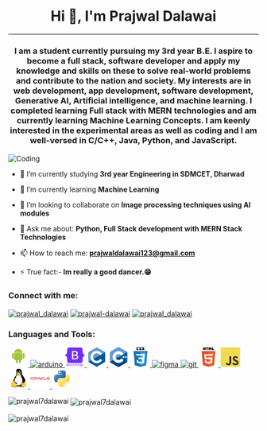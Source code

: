 <h1 align="center">Hi 👋, I'm Prajwal Dalawai</h1><hr>
<h3 align="center">I am a student currently pursuing my 3rd year B.E. I aspire to become a full stack, software developer and apply my knowledge and skills on these to solve real-world problems and contribute to the nation and society. My interests are in web development, app development, software development, Generative AI, Artificial intelligence, and machine learning. I completed learning Full stack with MERN technologies and am currently learning Machine Learning Concepts. I am keenly interested in the experimental areas as well as coding and I am well-versed in C/C++, Java, Python, and JavaScript.</h3>
<img align="center" alt="Coding" width="800" hieght="300" src="https://i.pinimg.com/originals/54/e3/7d/54e37d8074ebcde1d96c77d7b2a7f310.gif"></img>

- 🏫 I’m currently studying **3rd year Engineering in SDMCET, Dharwad**

- 🌱 I’m currently learning **Machine Learning**

- 👯 I’m looking to collaborate on **Image processing techniques using AI modules**

- 💬 Ask me about: **Python, Full Stack development with MERN Stack Technologies**

- 📫 How to reach me: **prajwaldalawai123@gmail.com**

- ⚡ True fact:- **Im really a good dancer.😁**

<h3 align="left">Connect with me:</h3>
<p align="left">
<a href="https://twitter.com/prajwal_dalawai" target="blank"><img align="center" src="https://raw.githubusercontent.com/rahuldkjain/github-profile-readme-generator/master/src/images/icons/Social/twitter.svg" alt="prajwal_dalawai" height="30" width="40" /></a>
<a href="https://linkedin.com/in/prajwal-dalawai" target="blank"><img align="center" src="https://raw.githubusercontent.com/rahuldkjain/github-profile-readme-generator/master/src/images/icons/Social/linked-in-alt.svg" alt="prajwal-dalawai" height="30" width="40" /></a>
<a href="https://instagram.com/prajwal_dalawai" target="blank"><img align="center" src="https://raw.githubusercontent.com/rahuldkjain/github-profile-readme-generator/master/src/images/icons/Social/instagram.svg" alt="prajwal_dalawai" height="30" width="40" /></a>
</p>

<h3 align="left">Languages and Tools:</h3>
<p align="left"> <a href="https://developer.android.com" target="_blank" rel="noreferrer"> <img src="https://raw.githubusercontent.com/devicons/devicon/master/icons/android/android-original-wordmark.svg" alt="android" width="40" height="40"/> </a> <a href="https://www.arduino.cc/" target="_blank" rel="noreferrer"> <img src="https://cdn.worldvectorlogo.com/logos/arduino-1.svg" alt="arduino" width="40" height="40"/> </a> <a href="https://getbootstrap.com" target="_blank" rel="noreferrer"> <img src="https://raw.githubusercontent.com/devicons/devicon/master/icons/bootstrap/bootstrap-plain-wordmark.svg" alt="bootstrap" width="40" height="40"/> </a> <a href="https://www.cprogramming.com/" target="_blank" rel="noreferrer"> <img src="https://raw.githubusercontent.com/devicons/devicon/master/icons/c/c-original.svg" alt="c" width="40" height="40"/> </a> <a href="https://www.w3schools.com/cpp/" target="_blank" rel="noreferrer"> <img src="https://raw.githubusercontent.com/devicons/devicon/master/icons/cplusplus/cplusplus-original.svg" alt="cplusplus" width="40" height="40"/> </a> <a href="https://www.w3schools.com/css/" target="_blank" rel="noreferrer"> <img src="https://raw.githubusercontent.com/devicons/devicon/master/icons/css3/css3-original-wordmark.svg" alt="css3" width="40" height="40"/> </a> <a href="https://www.figma.com/" target="_blank" rel="noreferrer"> <img src="https://www.vectorlogo.zone/logos/figma/figma-icon.svg" alt="figma" width="40" height="40"/> </a> <a href="https://git-scm.com/" target="_blank" rel="noreferrer"> <img src="https://www.vectorlogo.zone/logos/git-scm/git-scm-icon.svg" alt="git" width="40" height="40"/> </a> <a href="https://www.w3.org/html/" target="_blank" rel="noreferrer"> <img src="https://raw.githubusercontent.com/devicons/devicon/master/icons/html5/html5-original-wordmark.svg" alt="html5" width="40" height="40"/> </a> <a href="https://developer.mozilla.org/en-US/docs/Web/JavaScript" target="_blank" rel="noreferrer"> <img src="https://raw.githubusercontent.com/devicons/devicon/master/icons/javascript/javascript-original.svg" alt="javascript" width="40" height="40"/> </a> <a href="https://www.linux.org/" target="_blank" rel="noreferrer"> <img src="https://raw.githubusercontent.com/devicons/devicon/master/icons/linux/linux-original.svg" alt="linux" width="40" height="40"/> </a> <a href="https://www.oracle.com/" target="_blank" rel="noreferrer"> <img src="https://raw.githubusercontent.com/devicons/devicon/master/icons/oracle/oracle-original.svg" alt="oracle" width="40" height="40"/> </a> <a href="https://www.python.org" target="_blank" rel="noreferrer"> <img src="https://raw.githubusercontent.com/devicons/devicon/master/icons/python/python-original.svg" alt="python" width="40" height="40"/> </a> </p>

<p><img align="left" src="https://github-readme-stats.vercel.app/api/top-langs?username=prajwal7dalawai&show_icons=true&locale=en&layout=compact" alt="prajwal7dalawai" /></p>

<p>&nbsp;<img align="center" src="https://github-readme-stats.vercel.app/api?username=prajwal7dalawai&show_icons=true&locale=en" alt="prajwal7dalawai" /></p>

<p><img align="center" src="https://github-readme-streak-stats.herokuapp.com/?user=prajwal7dalawai&" alt="prajwal7dalawai" /></p>
